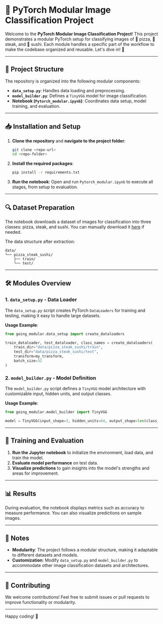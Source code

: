 # 🍕 PyTorch Modular Image Classification Project

Welcome to the **PyTorch Modular Image Classification Project**! This project demonstrates a modular PyTorch setup for classifying images of 🍕 pizza, 🥩 steak, and 🍣 sushi. Each module handles a specific part of the workflow to make the codebase organized and reusable. Let's dive in! 🚀

---

## 📂 Project Structure

The repository is organized into the following modular components:

- **`data_setup.py`**: Handles data loading and preprocessing.
- **`model_builder.py`**: Defines a `TinyVGG` model for image classification.
- **Notebook (`Pytorch_modular.ipynb`)**: Coordinates data setup, model training, and evaluation.

---

## 📥 Installation and Setup

1. **Clone the repository** and **navigate to the project folder**:

   ```bash
   git clone <repo-url>
   cd <repo-folder>
   ```

2. **Install the required packages**:

   ```bash
   pip install -r requirements.txt
   ```

3. **Run the notebook**: Open and run `Pytorch_modular.ipynb` to execute all stages, from setup to evaluation.

---

## 🔍 Dataset Preparation

The notebook downloads a dataset of images for classification into three classes: pizza, steak, and sushi. You can manually download it [here](https://github.com/mrdbourke/pytorch-deep-learning/raw/main/data/pizza_steak_sushi.zip) if needed.

The data structure after extraction:

```plaintext
data/
└── pizza_steak_sushi/
    ├── train/
    └── test/
```

---

## 🛠 Modules Overview

### 1. `data_setup.py` - Data Loader

The `data_setup.py` script creates PyTorch `DataLoaders` for training and testing, making it easy to handle large datasets.

**Usage Example**:

```python
from going_modular.data_setup import create_dataloaders

train_dataloader, test_dataloader, class_names = create_dataloaders(
    train_dir="data/pizza_steak_sushi/train",
    test_dir="data/pizza_steak_sushi/test",
    transform=my_transform,
    batch_size=32
)
```

### 2. `model_builder.py` - Model Definition

The `model_builder.py` script defines a `TinyVGG` model architecture with customizable input, hidden units, and output classes.

**Usage Example**:

```python
from going_modular.model_builder import TinyVGG

model = TinyVGG(input_shape=3, hidden_units=64, output_shape=len(class_names))
```

---

## 🚀 Training and Evaluation

1. **Run the Jupyter notebook** to initialize the environment, load data, and train the model.
2. **Evaluate model performance** on test data.
3. **Visualize predictions** to gain insights into the model's strengths and areas for improvement.

---

## 📊 Results

During evaluation, the notebook displays metrics such as accuracy to measure performance. You can also visualize predictions on sample images.

---

## 📝 Notes

- **Modularity**: The project follows a modular structure, making it adaptable to different datasets and models.
- **Customization**: Modify `data_setup.py` and `model_builder.py` to accommodate other image classification datasets and architectures.

---

## 🤝 Contributing

We welcome contributions! Feel free to submit issues or pull requests to improve functionality or modularity.

---

Happy coding! 🎉

